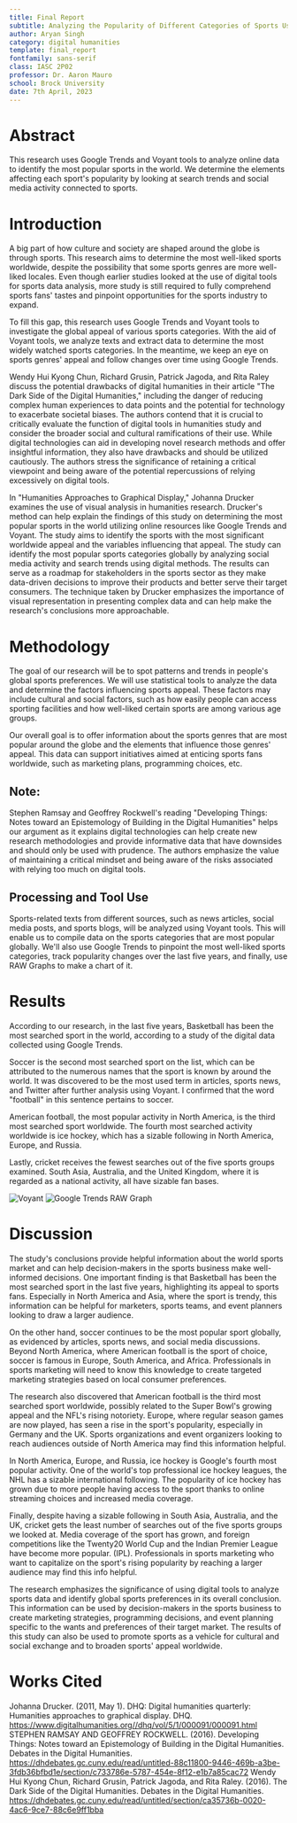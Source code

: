 ```yaml
---
title: Final Report
subtitle: Analyzing the Popularity of Different Categories of Sports Using Digital Tools.
author: Aryan Singh
category: digital humanities
template: final_report
fontfamily: sans-serif
class: IASC 2P02
professor: Dr. Aaron Mauro
school: Brock University
date: 7th April, 2023
---
```


# Abstract

This research uses Google Trends and Voyant tools to analyze online data to identify the most popular sports in the world. We determine the elements affecting each sport's popularity by looking at search trends and social media activity connected to sports.

# Introduction

A big part of how culture and society are shaped around the globe is through sports. This research aims to determine the most well-liked sports worldwide, despite the possibility that some sports genres are more well-liked locales. Even though earlier studies looked at the use of digital tools for sports data analysis, more study is still required to fully comprehend sports fans' tastes and pinpoint opportunities for the sports industry to expand.

To fill this gap, this research uses Google Trends and Voyant tools to investigate the global appeal of various sports categories. With the aid of Voyant tools, we analyze texts and extract data to determine the most widely watched sports categories. In the meantime, we keep an eye on sports genres' appeal and follow changes over time using Google Trends.

Wendy Hui Kyong Chun, Richard Grusin, Patrick Jagoda, and Rita Raley discuss the potential drawbacks of digital humanities in their article "The Dark Side of the Digital Humanities," including the danger of reducing complex human experiences to data points and the potential for technology to exacerbate societal biases. The authors contend that it is crucial to critically evaluate the function of digital tools in humanities study and consider the broader social and cultural ramifications of their use. While digital technologies can aid in developing novel research methods and offer insightful information, they also have drawbacks and should be utilized cautiously. The authors stress the significance of retaining a critical viewpoint and being aware of the potential repercussions of relying excessively on digital tools.

In "Humanities Approaches to Graphical Display," Johanna Drucker examines the use of visual analysis in humanities research. Drucker's method can help explain the findings of this study on determining the most popular sports in the world utilizing online resources like Google Trends and Voyant. The study aims to identify the sports with the most significant worldwide appeal and the variables influencing that appeal. The study can identify the most popular sports categories globally by analyzing social media activity and search trends using digital methods. The results can serve as a roadmap for stakeholders in the sports sector as they make data-driven decisions to improve their products and better serve their target consumers. The technique taken by Drucker emphasizes the importance of visual representation in presenting complex data and can help make the research's conclusions more approachable.

# Methodology

The goal of our research will be to spot patterns and trends in people's global sports preferences. We will use statistical tools to analyze the data and determine the factors influencing sports appeal. These factors may include cultural and social factors, such as how easily people can access sporting facilities and how well-liked certain sports are among various age groups.

Our overall goal is to offer information about the sports genres that are most popular around the globe and the elements that influence those genres' appeal. This data can support initiatives aimed at enticing sports fans worldwide, such as marketing plans, programming choices, etc.

## Note:

Stephen Ramsay and Geoffrey Rockwell's reading "Developing Things: Notes toward an Epistemology of Building in the Digital Humanities" helps our argument as it explains digital technologies can help create new research methodologies and provide informative data that have downsides and should only be used with prudence. The authors emphasize the value of maintaining a critical mindset and being aware of the risks associated with relying too much on digital tools.

## Processing and Tool Use

Sports-related texts from different sources, such as news articles, social media posts, and sports blogs, will be analyzed using Voyant tools. This will enable us to compile data on the sports categories that are most popular globally. We'll also use Google Trends to pinpoint the most well-liked sports categories, track popularity changes over the last five years, and finally, use RAW Graphs to make a chart of it.


# Results

According to our research, in the last five years, Basketball has been the most searched sport in the world, according to a study of the digital data collected using Google Trends. 

Soccer is the second most searched sport on the list, which can be attributed to the numerous names that the sport is known by around the world. It was discovered to be the most used term in articles, sports news, and Twitter after further analysis using Voyant. I confirmed that the word "football" in this sentence pertains to soccer. 

American football, the most popular activity in North America, is the third most searched sport worldwide. The fourth most searched activity worldwide is ice hockey, which has a sizable following in North America, Europe, and Russia. 

Lastly, cricket receives the fewest searches out of the five sports groups examined. South Asia, Australia, and the United Kingdom, where it is regarded as a national activity, all have sizable fan bases.

![Voyant](https://i.imgur.com/NGp2EWE.png)
![Google Trends RAW Graph](https://i.imgur.com/hxTBVnx.png)


# Discussion

The study's conclusions provide helpful information about the world sports market and can help decision-makers in the sports business make well-informed decisions. One important finding is that Basketball has been the most searched sport in the last five years, highlighting its appeal to sports fans. Especially in North America and Asia, where the sport is trendy, this information can be helpful for marketers, sports teams, and event planners looking to draw a larger audience.

On the other hand, soccer continues to be the most popular sport globally, as evidenced by articles, sports news, and social media discussions. Beyond North America, where American football is the sport of choice, soccer is famous in Europe, South America, and Africa. Professionals in sports marketing will need to know this knowledge to create targeted marketing strategies based on local consumer preferences.

The research also discovered that American football is the third most searched sport worldwide, possibly related to the Super Bowl's growing appeal and the NFL's rising notoriety. Europe, where regular season games are now played, has seen a rise in the sport's popularity, especially in Germany and the UK. Sports organizations and event organizers looking to reach audiences outside of North America may find this information helpful.

In North America, Europe, and Russia, ice hockey is Google's fourth most popular activity. One of the world's top professional ice hockey leagues, the NHL has a sizable international following. The popularity of ice hockey has grown due to more people having access to the sport thanks to online streaming choices and increased media coverage.

Finally, despite having a sizable following in South Asia, Australia, and the UK, cricket gets the least number of searches out of the five sports groups we looked at. Media coverage of the sport has grown, and foreign competitions like the Twenty20 World Cup and the Indian Premier League have become more popular. (IPL). Professionals in sports marketing who want to capitalize on the sport's rising popularity by reaching a larger audience may find this info helpful.

The research emphasizes the significance of using digital tools to analyze sports data and identify global sports preferences in its overall conclusion. This information can be used by decision-makers in the sports business to create marketing strategies, programming decisions, and event planning specific to the wants and preferences of their target market. The results of this study can also be used to promote sports as a vehicle for cultural and social exchange and to broaden sports' appeal worldwide.

# Works Cited

Johanna Drucker. (2011, May 1). DHQ: Digital humanities quarterly: Humanities approaches to graphical display. DHQ. https://www.digitalhumanities.org//dhq/vol/5/1/000091/000091.html
STEPHEN RAMSAY AND GEOFFREY ROCKWELL. (2016). Developing Things: Notes toward an Epistemology of Building in the Digital Humanities. Debates in the Digital Humanities. https://dhdebates.gc.cuny.edu/read/untitled-88c11800-9446-469b-a3be-3fdb36bfbd1e/section/c733786e-5787-454e-8f12-e1b7a85cac72
Wendy Hui Kyong Chun, Richard Grusin, Patrick Jagoda, and Rita Raley. (2016). The Dark Side of the Digital Humanities. Debates in the Digital Humanities. https://dhdebates.gc.cuny.edu/read/untitled/section/ca35736b-0020-4ac6-9ce7-88c6e9ff1bba